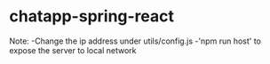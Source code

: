 # chatapp-spring-react

Note:
-Change the ip address under utils/config.js
-'npm run host' to expose the server to local network
